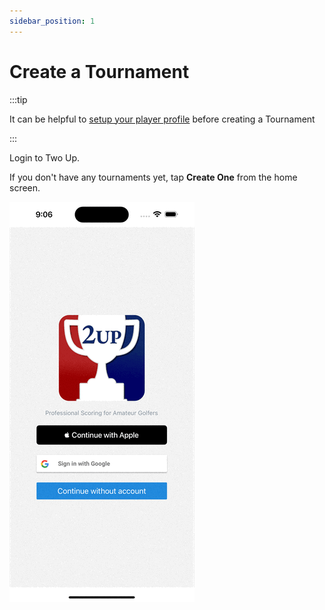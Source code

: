 ```yaml
---
sidebar_position: 1
---
```


# Create a Tournament

:::tip

It can be helpful to [setup your player profile](/docs/two-up/host/setup-player-profile.md) before creating a Tournament

:::

Login to Two Up.

If you don't have any tournaments yet, tap **Create One** from the home screen.

![](/apps/two-up/media/create-tournament.gif)